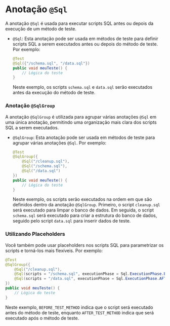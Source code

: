 # **Anotação `@Sql`**

A anotação `@Sql` é usada para executar scripts SQL antes ou depois da execução de um método de teste.

- `@Sql`: Esta anotação pode ser usada em métodos de teste para definir scripts SQL a serem executados antes ou depois do método de teste. Por exemplo:

    ```java
    @Test
    @Sql({"/schema.sql", "/data.sql"})
    public void meuTeste() {
        // Lógica do teste
    }
    ```

    Neste exemplo, os scripts `schema.sql` e `data.sql` serão executados antes da execução do método de teste.

### **Anotação `@SqlGroup`**

A anotação `@SqlGroup` é utilizada para agrupar várias anotações `@Sql` em uma única anotação, permitindo uma organização mais clara dos scripts SQL a serem executados.

- `@SqlGroup`: Esta anotação pode ser usada em métodos de teste para agrupar várias anotações `@Sql`. Por exemplo:

    ```java
    @Test
    @SqlGroup({
        @Sql("/cleanup.sql"),
        @Sql("/schema.sql"),
        @Sql("/data.sql")
    })
    public void meuTeste() {
        // Lógica do teste
    }
    ```

    Neste exemplo, os scripts serão executados na ordem em que são definidos dentro da anotação `@SqlGroup`. Primeiro, o script `cleanup.sql` será executado para limpar o banco de dados. Em seguida, o script `schema.sql` será executado para criar a estrutura do banco de dados, seguido pelo script `data.sql` para inserir dados de teste.

### **Utilizando Placeholders**

Você também pode usar placeholders nos scripts SQL para parametrizar os scripts e torná-los mais flexíveis. Por exemplo:

```java
@Test
@SqlGroup({
    @Sql("/cleanup.sql"),
    @Sql(scripts = "/schema.sql", executionPhase = Sql.ExecutionPhase.BEFORE_TEST_METHOD),
    @Sql(scripts = "/data.sql", executionPhase = Sql.ExecutionPhase.AFTER_TEST_METHOD)
})
public void meuTeste() {
    // Lógica do teste
}
```

Neste exemplo, `BEFORE_TEST_METHOD` indica que o script será executado antes do método de teste, enquanto `AFTER_TEST_METHOD` indica que será executado após o método de teste.
